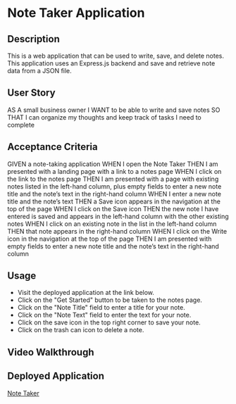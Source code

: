 # Note Taker Application

## Description

This is a web application that can be used to write, save, and delete notes. This application uses an Express.js backend and save and retrieve note data from a JSON file.

## User Story

AS A small business owner
I WANT to be able to write and save notes
SO THAT I can organize my thoughts and keep track of tasks I need to complete

## Acceptance Criteria

GIVEN a note-taking application
WHEN I open the Note Taker
THEN I am presented with a landing page with a link to a notes page
WHEN I click on the link to the notes page
THEN I am presented with a page with existing notes listed in the left-hand column, plus empty fields to enter a new note title and the note’s text in the right-hand column
WHEN I enter a new note title and the note’s text
THEN a Save icon appears in the navigation at the top of the page
WHEN I click on the Save icon
THEN the new note I have entered is saved and appears in the left-hand column with the other existing notes
WHEN I click on an existing note in the list in the left-hand column
THEN that note appears in the right-hand column
WHEN I click on the Write icon in the navigation at the top of the page
THEN I am presented with empty fields to enter a new note title and the note’s text in the right-hand column

## Usage

- Visit the deployed application at the link below.
- Click on the "Get Started" button to be taken to the notes page.
- Click on the "Note Title" field to enter a title for your note.
- Click on the "Note Text" field to enter the text for your note.
- Click on the save icon in the top right corner to save your note.
- Click on the trash can icon to delete a note.

## Video Walkthrough

## Deployed Application

[Note Taker](https://jo-note-taker.herokuapp.com/)
